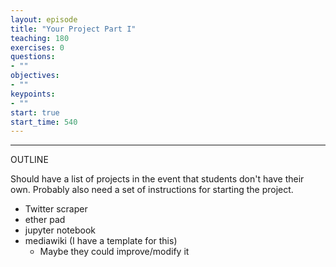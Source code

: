 ```yaml
---
layout: episode
title: "Your Project Part I"
teaching: 180
exercises: 0
questions:
- ""
objectives:
- ""
keypoints:
- ""
start: true
start_time: 540
---
```


---
OUTLINE

Should have a list of projects in the event that students don't have their own. Probably also need a set of instructions for starting the project.

* Twitter scraper
* ether pad
* jupyter notebook
* mediawiki (I have a template for this) 
  * Maybe they could improve/modify it